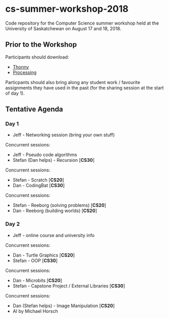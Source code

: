 # cs-summer-workshop-2018
Code repository for the Computer Science summer workshop held at the University of Saskatchewan on August 17 and 18, 2018.

## Prior to the Workshop

Participants should download:
- [Thonny](http://thonny.org/)
- [Processing](https://processing.org/)

Particpants should also bring along any student work / favourite assignments they have used in the past (for the sharing session at the start of day 1).

## Tentative Agenda

### Day 1
- Jeff - Networking session (bring your own stuff)

Concurrent sessions:
- Jeff - Pseudo code algorithms 
- Stefan (Dan helps) - Recursion [**CS30**]

Concurrent sessions:
- Stefan - Scratch [**CS20**]
- Dan - CodingBat [**CS30**]

Concurrent sessions:
- Stefan - Reeborg (solving problems) [**CS20**]
- Dan - Reeborg (building worlds) [**CS20**]

### Day 2
- Jeff - online course and university info

Concurrent sessions:
- Dan - Turtle Graphics [**CS20**]
- Stefan - OOP [**CS30**]

Concurrent sessions:
- Dan - Microbits [**CS20**]
- Stefan - Capstone Project / External Libraries [**CS30**]

Concurrent sessions:
- Dan (Stefan helps) - Image Manipulation [**CS20**]
- AI by Michael Horsch
